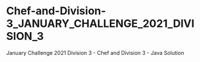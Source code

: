# Chef-and-Division-3_JANUARY_CHALLENGE_2021_DIVISION_3
January Challenge 2021 Division 3 - Chef and Division 3 - Java Solution
